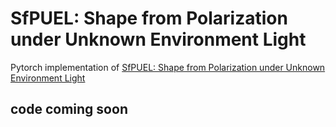 # SfPUEL: Shape from Polarization under Unknown Environment Light
Pytorch implementation of [SfPUEL: Shape from Polarization under Unknown Environment Light](https://neurips.cc/virtual/2024/poster/93377) 

## code coming soon
